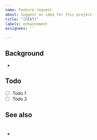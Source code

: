 ```yaml
---
name: Feature request
about: Suggest an idea for this project
title: "[FEAT]"
labels: enhancement
assignees: ''

---
```


## Background
-

## Todo
- [ ] Todo 1
- [ ] Todo 2

## See also
- #